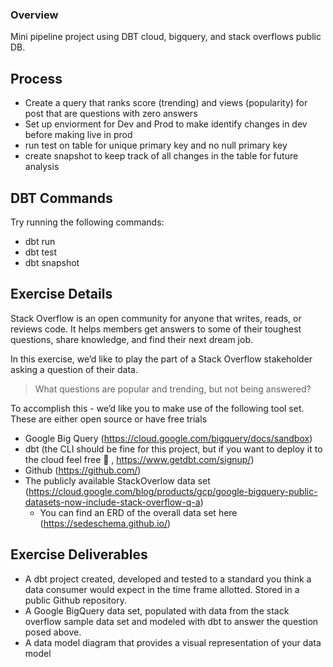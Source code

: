 ### Overview
Mini pipeline project using DBT cloud, bigquery, and stack overflows public DB.

## Process
* Create a query that ranks score (trending) and views (popularity) for post that are questions with zero answers
* Set up enviorment for Dev and Prod to make identify changes in dev before making live in prod
* run test on table for unique primary key and no null primary key
* create snapshot to keep track of all changes in the table for future analysis

## DBT Commands

Try running the following commands:
- dbt run
- dbt test
- dbt snapshot

## Exercise Details

Stack Overflow is an open community for anyone that writes, reads, or reviews code. It helps members get answers to some of their toughest questions, share knowledge, and find their next dream job. 

In this exercise, we’d like to play the part of a Stack Overflow stakeholder asking a question of their data. 

> What questions are popular and trending, but not being answered? 

To accomplish this - we’d like you to make use of the following tool set. These are either open source or have free trials

* Google Big Query (https://cloud.google.com/bigquery/docs/sandbox)
* dbt (the CLI should be fine for this project, but if you want to deploy it to the cloud feel free 🙂 , https://www.getdbt.com/signup/)
* Github (https://github.com/)
* The publicly available StackOverlow data set (https://cloud.google.com/blog/products/gcp/google-bigquery-public-datasets-now-include-stack-overflow-q-a)
    * You can find an ERD of the overall data set here (https://sedeschema.github.io/)



## Exercise Deliverables

* A dbt project created, developed and tested to a standard you think a data consumer would expect in the time frame allotted. Stored in a public Github repository. 
* A Google BigQuery data set, populated with data from the stack overflow sample data set and modeled with dbt to answer the question posed above. 
* A data model diagram that provides a visual representation of your data model
